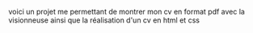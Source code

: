 voici un projet me permettant de montrer mon cv en format pdf avec la visionneuse ainsi que la réalisation d'un cv en html et css

<!-- regles pour optimiser le site -->
<!--
-images en webp
-mettre les attributs height et width balise img
-dans head :
mettre les preload, pre dns, preconnect pour les liens
balises -> title, meta description

optimiser le contenu des ressources exterieur ?? -> en supprimant pas utilisé ?

htaccess:
mettre en cache des ressources stattique???
commpression des ressources avec br, tar ??

minify content ???

-robots.txt
-sitemap

 -->

